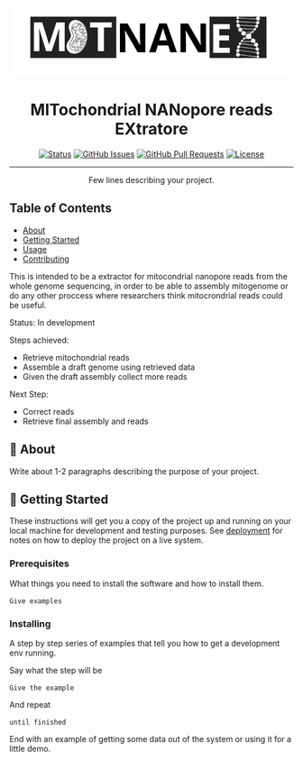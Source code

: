 <p align="center"><img src="images/MITNANEX.png" alt="MITNANEX"></p>

<h1 align="center">MITochondrial NANopore reads EXtratore</h3>

<div align="center">

  [![Status](https://img.shields.io/badge/status-active-success.svg)]() 
  [![GitHub Issues](https://img.shields.io/github/issues/kylelobo/The-Documentation-Compendium.svg)](https://github.com/kylelobo/The-Documentation-Compendium/issues)
  [![GitHub Pull Requests](https://img.shields.io/github/issues-pr/kylelobo/The-Documentation-Compendium.svg)](https://github.com/kylelobo/The-Documentation-Compendium/pulls)
  [![License](https://img.shields.io/badge/license-MIT-blue.svg)](/LICENSE)

</div>

---

<p align="center"> Few lines describing your project.
    <br> 
</p>

## Table of Contents
+ [About](#about)
+ [Getting Started](#getting_started)
+ [Usage](#usage)
+ [Contributing](../CONTRIBUTING.md)

This is intended to be a extractor for mitocondrial nanopore reads from the whole genome sequencing, in order to be able to assembly mitogenome or do any other proccess where researchers think mitocrondrial reads could be useful.

Status: In development

Steps achieved: 
+ Retrieve mitochondrial reads
+ Assemble a draft genome using retrieved data
+ Given the draft assembly collect more reads

Next Step: 
 + Correct reads
 + Retrieve final assembly and reads

## 🧐 About <a name = "about"></a>
Write about 1-2 paragraphs describing the purpose of your project.

## 🏁 Getting Started <a name = "getting_started"></a>
These instructions will get you a copy of the project up and running on your local machine for development and testing purposes. See [deployment](#deployment) for notes on how to deploy the project on a live system.

### Prerequisites
What things you need to install the software and how to install them.

```
Give examples
```

### Installing
A step by step series of examples that tell you how to get a development env running.

Say what the step will be

```
Give the example
```

And repeat

```
until finished
```

End with an example of getting some data out of the system or using it for a little demo.
